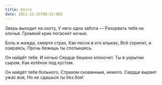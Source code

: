 ```yaml
---
title: Охота
date: 2011-12-25T08:52:00Z
---
```


Зверь выходит на охоту,
У него одна забота —
Разорвать тебя на клочья.
Громкой крик погаснет ночью.

Боль и жажда, смерти страх,
Как песок в его клыках,
Всё скрипит, и озираясь,
Прочь бежишь ты спотыкаясь.

Он найдёт тебя. И ночью
Сердце бешено клокочет.
Ты в укрытии сыром,
Как котёнок под кустом.

Он найдёт тебя больного,
Страхом скованным, немого.
Сердце вырвет ужас воя,
Но не сдашься ты без боя!